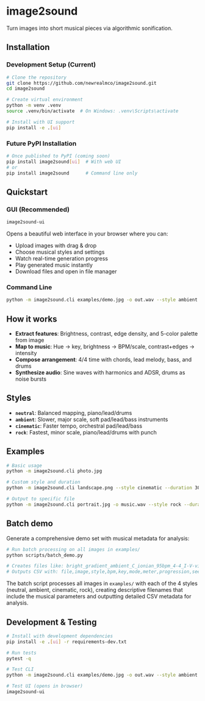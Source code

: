 # image2sound
Turn images into short musical pieces via algorithmic sonification.

## Installation

### Development Setup (Current)
```bash
# Clone the repository
git clone https://github.com/newrealmco/image2sound.git
cd image2sound

# Create virtual environment
python -m venv .venv
source .venv/bin/activate  # On Windows: .venv\Scripts\activate

# Install with UI support
pip install -e .[ui]
```

### Future PyPI Installation
```bash
# Once published to PyPI (coming soon)
pip install image2sound[ui]  # With web UI
# or
pip install image2sound      # Command line only
```

## Quickstart

### GUI (Recommended)
```bash
image2sound-ui
```
Opens a beautiful web interface in your browser where you can:
- Upload images with drag & drop
- Choose musical styles and settings  
- Watch real-time generation progress
- Play generated music instantly
- Download files and open in file manager

### Command Line
```bash
python -m image2sound.cli examples/demo.jpg -o out.wav --style ambient --duration 20
```

## How it works
- **Extract features**: Brightness, contrast, edge density, and 5-color palette from image
- **Map to music**: Hue → key, brightness → BPM/scale, contrast+edges → intensity
- **Compose arrangement**: 4/4 time with chords, lead melody, bass, and drums
- **Synthesize audio**: Sine waves with harmonics and ADSR, drums as noise bursts

## Styles
- **`neutral`**: Balanced mapping, piano/lead/drums
- **`ambient`**: Slower, major scale, soft pad/lead/bass instruments
- **`cinematic`**: Faster tempo, orchestral pad/lead/bass
- **`rock`**: Fastest, minor scale, piano/lead/drums with punch

## Examples
```bash
# Basic usage
python -m image2sound.cli photo.jpg

# Custom style and duration
python -m image2sound.cli landscape.png --style cinematic --duration 30

# Output to specific file
python -m image2sound.cli portrait.jpg -o music.wav --style rock --duration 15
```

## Batch demo
Generate a comprehensive demo set with musical metadata for analysis:
```bash
# Run batch processing on all images in examples/
python scripts/batch_demo.py

# Creates files like: bright_gradient_ambient_C_ionian_95bpm_4-4_I-V-vi-IV.wav
# Outputs CSV with: file,image,style,bpm,key,mode,meter,progression,seed,brightness,contrast,edge_density
```

The batch script processes all images in `examples/` with each of the 4 styles (neutral, ambient, cinematic, rock), creating descriptive filenames that include the musical parameters and outputting detailed CSV metadata for analysis.

## Development & Testing
```bash
# Install with development dependencies
pip install -e .[ui] -r requirements-dev.txt

# Run tests
pytest -q

# Test CLI
python -m image2sound.cli examples/demo.jpg -o out.wav --style ambient

# Test UI (opens in browser)
image2sound-ui
```
